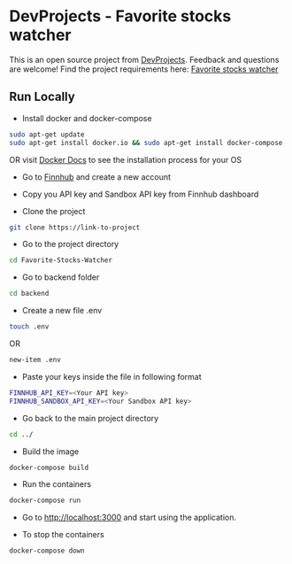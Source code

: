 # DevProjects - Favorite stocks watcher

This is an open source project from [DevProjects](http://www.codementor.io/projects). Feedback and questions are welcome!
Find the project requirements here: [Favorite stocks watcher](https://www.codementor.io/projects/web/favorite-stocks-watcher-b0wexig802)

## Run Locally

- Install docker and docker-compose

```bash
sudo apt-get update
sudo apt-get install docker.io && sudo apt-get install docker-compose
```

OR visit [Docker Docs](https://docs.docker.com/) to see the installation process for your OS

- Go to [Finnhub](https://finnhub.io/) and create a new account

- Copy you API key and Sandbox API key from Finnhub dashboard

- Clone the project

```bash
git clone https://link-to-project
```

- Go to the project directory

```bash
cd Favorite-Stocks-Watcher
```

- Go to backend folder

```bash
cd backend
```

- Create a new file .env

```bash
touch .env
```

OR

```bash
new-item .env
```

- Paste your keys inside the file in following format

```bash
FINNHUB_API_KEY=<Your API key>
FINNHUB_SANDBOX_API_KEY=<Your Sandbox API key>
```

- Go back to the main project directory

```bash
cd ../
```

- Build the image

```bash
docker-compose build
```

- Run the containers

```bash
docker-compose run
```

- Go to [http://localhost:3000](http://localhost:3000) and start using the application.

- To stop the containers

```bash
docker-compose down
```
